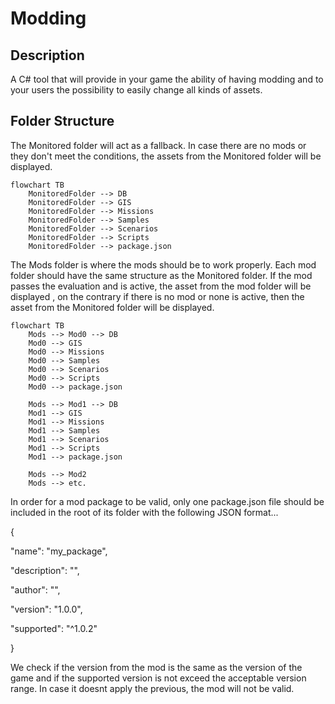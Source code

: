# Modding

## Description 

A C# tool that will provide in your game the ability of having modding and to your users the possibility to easily change all kinds of assets.

## Folder Structure

The Monitored folder will act as a fallback. Ιn case there are no mods or they don't meet the conditions, the assets from the Monitored folder will be displayed.

```mermaid 
flowchart TB
    MonitoredFolder --> DB
    MonitoredFolder --> GIS
    MonitoredFolder --> Missions
    MonitoredFolder --> Samples
    MonitoredFolder --> Scenarios 
    MonitoredFolder --> Scripts
    MonitoredFolder --> package.json
```

The Mods folder is where the mods should be to work properly. Each mod folder should have the same structure as the Monitored folder. If the mod passes the evaluation and is active, the asset from the mod folder will be displayed , on the contrary if there is no mod or none is active, then the asset from the Monitored folder will be displayed.

```mermaid 
flowchart TB
    Mods --> Mod0 --> DB
    Mod0 --> GIS
    Mod0 --> Missions
    Mod0 --> Samples
    Mod0 --> Scenarios 
    Mod0 --> Scripts
    Mod0 --> package.json

    Mods --> Mod1 --> DB
    Mod1 --> GIS
    Mod1 --> Missions
    Mod1 --> Samples
    Mod1 --> Scenarios 
    Mod1 --> Scripts
    Mod1 --> package.json

    Mods --> Mod2
    Mods --> etc. 
```


In order for a mod package to be valid, only one package.json file should be included in the root of its folder with the following JSON format...

{

  "name": "my_package",
  
  "description": "",
  
  "author": "",
  
  "version": "1.0.0",
  
  "supported": "^1.0.2"
  
}

We check if the version from the mod is the same as the version of the game and if the supported version is not exceed the acceptable version range. In case it doesnt apply the previous, the mod will not be valid.
